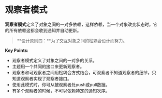 观察者模式
==========

**观察者模式**定义了对象之间的一对多依赖，这样依赖，当一个对象改变状态时，它的所有依赖这都会收到通知并自动更新。

> **设计原则四：**为了交互对象之间的松耦合设计而努力。


**Key Points:**
+ 观察者模式定义了对象之间的一对多的关系。
+ 主题用一个共同的接口来更新观察者。
+ 观察者和可观察者之间用松耦合方式结合，可观察者不知道观察者的细节，只知道观察者实现了观察者接口。
+ 使用此模式时，你可从被观察者处push或pull数据。
+ 有多个观察者的时候，不可以依赖特定的通知次序。
